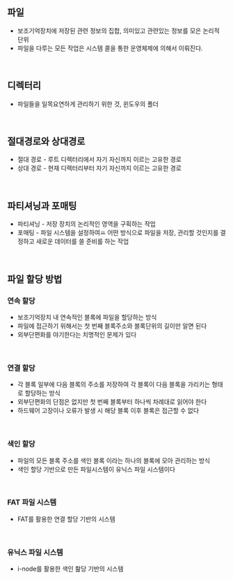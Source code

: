 ## 파일
* 보조기억장치에 저장된 관련 정보의 집합, 의미있고 관련있는 정보를 모은 논리적 단위
* 파일을 다루는 모든 작업은 시스템 콜을 통한 운영체제에 의해서 이뤄진다.

<br>

## 디렉터리
* 파일들을 일목요연하게 관리하기 위한 것, 윈도우의 폴더

<br>

## 절대경로와 상대경로
* 절대 경로 - 루트 디렉터리에서 자기 자신까지 이르는 고유한 경로
* 상대 경로 - 현재 디렉터리부터 자기 자신까지 이르는 고유한 경로

<br>

## 파티셔닝과 포매팅
* 파티셔닝 - 저장 장치의 논리적인 영역을 구획하는 작업
* 포매팅 - 파일 시스템을 설정하여ㅛ 어떤 방식으로 파일을 저장, 관리할 것인지를 결정하고 새로운 데이터를 쓸 준비를 하는 작업

<br>

## 파일 할당 방법
### 연속 할당
* 보조기억장치 내 연속적인 블록에 파일을 할당하는 방식
* 파일에 접근하기 위해서는 첫 번째 블록주소와 블록단위의 길이만 알면 된다
* 외부단편화를 야기한다는 치명적인 문제가 있다

<br>

### 연결 할당
* 각 블록 일부에 다음 블록의 주소를 저장하여 각 블록이 다음 블록을 가리키는 형태로 할당하는 방식
* 외부단편화의 단점은 없지만 첫 번째 블록부터 하나씩 차례대로 읽어야 한다
* 하드웨어 고장이나 오류가 발생 시 해당 블록 이후 블록은 접근할 수 없다

<br>

### 색인 할당
* 파일의 모든 블록 주소를 색인 블록 이라는 하나의 블록에 모아 관리하는 방식
* 색인 할당 기반으로 만든 파일시스템이 유닉스 파일 시스템이다

<br>

### FAT 파일 시스템
* FAT를 활용한 연결 할당 기반의 시스템

<br>

### 유닉스 파일 시스템
* i-node를 활용한 색인 핦당 기반의 시스템

